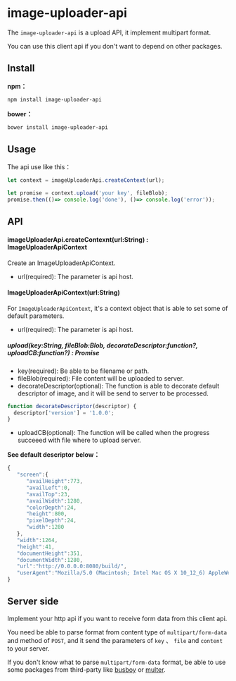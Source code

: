 image-uploader-api
===========================

The `image-uploader-api` is a upload API, it implement multipart format.

You can use this client api if you don't want to depend on other packages.

## Install

**npm：**
```sh
npm install image-uploader-api
```

**bower：**
```sh
bower install image-uploader-api
```


## Usage

The api use like this：

```js
let context = imageUploaderApi.createContext(url);

let promise = context.upload('your key', fileBlob);
promise.then(()=> console.log('done'), ()=> console.log('error'));
```

## API

#### imageUploaderApi.createContexnt(url:String) : ImageUploaderApiContext

Create an ImageUploaderApiContext.

* url(required): The parameter is api host.


#### ImageUploaderApiContext(url:String)

For `ImageUploaderApiContext`, it's a context object that is able to set some of default parameters.

* url(required): The parameter is api host.

##### upload(key:String, fileBlob:Blob, decorateDescriptor:function?, uploadCB:function?) : Promise

* key(required): Be able to be filename or path.
* fileBlob(required): File content will be uploaded to server.
* decorateDescriptor(optional): The function is able to decorate default descriptor of image, and it will be send to server to be processed.

```js
function decorateDescriptor(descriptor) {
  descriptor['version'] = '1.0.0';
}
```

* uploadCB(optional): The function will be called when the progress succeeed with file where to upload server.


**See default descriptor below：**

```js
{  
   "screen":{  
      "availHeight":773,
      "availLeft":0,
      "availTop":23,
      "availWidth":1280,
      "colorDepth":24,
      "height":800,
      "pixelDepth":24,
      "width":1280
   },
   "width":1264,
   "height":41,
   "documentHeight":351,
   "documentWidth":1280,
   "url":"http://0.0.0.0:8080/build/",
   "userAgent":"Mozilla/5.0 (Macintosh; Intel Mac OS X 10_12_6) AppleWebKit/537.36 (KHTML, like Gecko) Chrome/61.0.3163.100 Safari/537.36"
}
```

## Server side

Implement your http api if you want to receive form data from this client api.

You need be able to parse format from content type of `multipart/form-data` and method of `POST`, and it send the parameters of `key` 、 `file` and `content` to your server.

If you don't know what to parse `multipart/form-data` format, be able to use some packages from third-party like [busboy](https://github.com/mscdex/busboy) or [multer](https://github.com/expressjs/multer).



